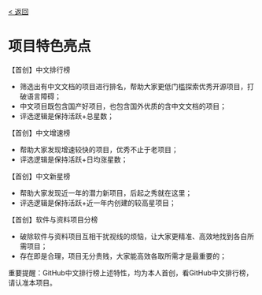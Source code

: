 [< 返回](https://gitee.com/GrowingGit/GitHub-Chinese-Top-Charts#github中文排行榜)

# 项目特色亮点

【首创】中文排行榜
- 筛选出有中文文档的项目进行排名，帮助大家更低门槛探索优秀开源项目，打破语言障碍；
- 中文项目既包含国产好项目，也包含国外优质的含中文文档的项目；
- 评选逻辑是保持活跃+总星数；

【首创】中文增速榜
- 帮助大家发现增速较快的项目，优秀不止于老项目；
- 评选逻辑是保持活跃+日均涨星数；

【首创】中文新星榜
- 帮助大家发现近一年的潜力新项目，后起之秀就在这里；
- 评选逻辑是保持活跃+近一年内创建的较高星项目；

【首创】软件与资料项目分榜
- 破除软件与资料项目互相干扰视线的烦恼，让大家更精准、高效地找到各自所需项目；
- 存在即是合理，项目无分贵贱，大家能高效各取所需才是最重要的；

重要提醒：GitHub中文排行榜上述特性，均为本人首创，看GitHub中文排行榜，请认准本项目。
